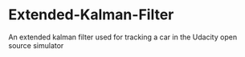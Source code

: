 # Extended-Kalman-Filter
An extended kalman filter used for tracking a car in the Udacity open source simulator
